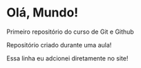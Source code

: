 # Olá, Mundo!
 Primeiro repositório do curso de Git e Github

Repositório criado durante uma aula!

Essa linha eu adcionei diretamente no site! 

